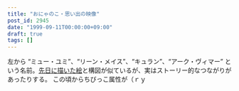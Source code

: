 ```yaml
---
title: "おにゃのこ・思い出の映像"
post_id: 2945
date: "1999-09-11T00:00:00+09:00"
draft: true
tags: []
---
```



左から “ミュー・ユミ”、“リーン・メイス”、“キュラン”、“アーク・ヴィマー” という名前。[先日に描いた絵](https://danmaq.com/cats_photo_black)と構図が似ているが、実はストーリー的なつながりがあったりする。 この頃からちびっこ属性が（ｒｙ
